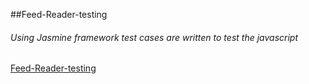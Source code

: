 ##Feed-Reader-testing
###### Using Jasmine framework test cases are written to test the javascript
[Feed-Reader-testing](devi-srinivasan.github.io/Feed-Reader-Testing)



